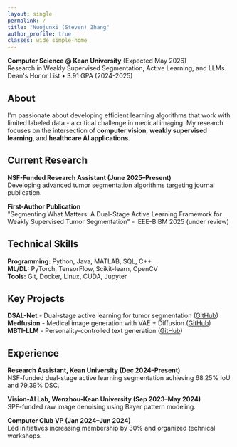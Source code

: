```yaml
---
layout: single
permalink: /
title: "Nuojunxi (Steven) Zhang"
author_profile: true
classes: wide simple-home
---
```


**Computer Science @ Kean University** (Expected May 2026)  
Research in Weakly Supervised Segmentation, Active Learning, and LLMs.  
Dean's Honor List • 3.91 GPA (2024-2025)

## About

I'm passionate about developing efficient learning algorithms that work with limited labeled data - a critical challenge in medical imaging. My research focuses on the intersection of **computer vision**, **weakly supervised learning**, and **healthcare AI applications**.

## Current Research

**NSF-Funded Research Assistant (June 2025–Present)**  
Developing advanced tumor segmentation algorithms targeting journal publication.

**First-Author Publication**  
"Segmenting What Matters: A Dual-Stage Active Learning Framework for Weakly Supervised Tumor Segmentation" - IEEE-BIBM 2025 (under review)

## Technical Skills

**Programming:** Python, Java, MATLAB, SQL, C++  
**ML/DL:** PyTorch, TensorFlow, Scikit-learn, OpenCV  
**Tools:** Git, Docker, Linux, CUDA, Jupyter

## Key Projects

**DSAL-Net** - Dual-stage active learning for tumor segmentation ([GitHub](https://github.com/Steven-ZN/DSAL-Net))  
**Medfusion** - Medical image generation with VAE + Diffusion ([GitHub](https://github.com/Steven-ZN/Medfusion_Fake_Image))  
**MBTI-LLM** - Personality-controlled text generation ([GitHub](https://github.com/Steven-ZN/MBTI-LLM))

## Experience

**Research Assistant, Kean University (Dec 2024–Present)**  
NSF-funded dual-stage active learning segmentation achieving 68.25% IoU and 79.39% DSC.

**Vision-AI Lab, Wenzhou-Kean University (Sep 2023–May 2024)**  
SPF-funded raw image denoising using Bayer pattern modeling.

**Computer Club VP (Jan 2024–Jun 2024)**  
Led initiatives increasing membership by 30% and organized technical workshops.

  
